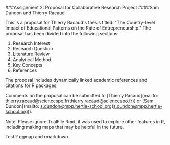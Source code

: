 ###Assignment 2: Proposal for Collaborative Research Project
####Sam Dundon and Thierry Racaud

This is a proposal for Thierry Racaud's thesis titled: "The Country-level Impact of Educational Patterns on the Rate of Entrepreneurship."  The proposal has been divided into the following sections:  

1. Research Interest  
2. Research Question 
3. Literature Review 
4. Analytical Method  
5. Key Concepts  
6. References    


The proposal includes dynamically linked academic references and citations for R packages.

Comments on the proposal can be submitted to [Thierry Racaud](mailto: thierry.racaud@sciencespo.fr(thierry.racaud@sciencespo.fr)) or [Sam Dundon](mailto: s.dundon@mpp.hertie-school.org(s.dundon@mpp.hertie-school.org)).

Note: Please ignore TrialFile.Rmd, it was used to explore other features in R, including making maps that may be helpful in the future.


Test ?  ggmap and rmarkdown
